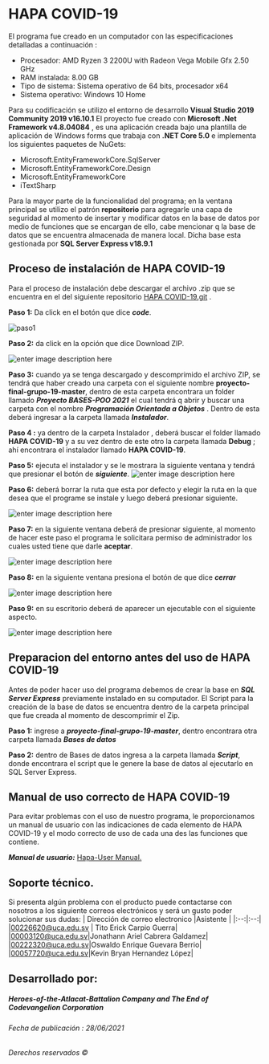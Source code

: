 # HAPA COVID-19
El programa fue creado en un computador con las especificaciones detalladas a continuación :

 - Procesador: AMD Ryzen 3 2200U with Radeon Vega Mobile Gfx     2.50 GHz
 - RAM instalada: 8.00 GB
 - Tipo de sistema: Sistema operativo de 64 bits, procesador x64
 - Sistema operativo: Windows 10 Home
 
 Para su codificación se utilizo el entorno de desarrollo **Visual Studio 2019 Community 2019 v16.10.1**
El proyecto fue creado con **Microsoft .Net Framework v4.8.04084** ,  es una aplicación creada bajo una plantilla de aplicación de Windows forms que trabaja con **.NET Core 5.0** e implementa los siguientes paquetes de NuGets:
 - Microsoft.EntityFrameworkCore.SqlServer
 - Microsoft.EntityFrameworkCore.Design
 - Microsoft.EntityFrameworkCore
 - iTextSharp

Para la mayor parte de la funcionalidad del programa; en la ventana principal se utilizo el patrón **repositorio** para agregarle una capa de seguridad al momento de insertar y modificar datos en la base de datos por medio de funciones que se encargan de ello, cabe mencionar q la base de datos que se encuentra almacenada de manera local.
Dicha base esta gestionada por **SQL Server Express v18.9.1**

## Proceso de instalación de HAPA COVID-19
Para el proceso de instalación debe descargar el archivo .zip que se encuentra en el  del siguiente repositorio [HAPA COVID-19.git](https://github.com/UCASV/proyecto-final-grupo-19) .

**Paso 1:** Da click en el botón que dice ***code***.

![paso1](https://scontent.xx.fbcdn.net/v/t1.15752-0/s417x417/210131431_3014881895505247_614685899604715087_n.png?_nc_cat=103&ccb=1-3&_nc_sid=aee45a&_nc_ohc=c5rAazNG-rcAX_1iaFv&_nc_oc=AQmPXBdNvf-E_BAmkwlVIxMz3k5U2vHH2kXK4BNlXSUpWpIThoPVZVmIAg6MtjAnkvLpOK_nGKIs5OBb6RGwVV3r&_nc_ad=z-m&_nc_cid=0&_nc_ht=scontent.xx&tp=30&oh=2f4460b0bb2421c90cece4d204033fa3&oe=60DE9A37)

**Paso 2:** da click en la opción que dice Download ZIP.

![enter image description here](https://scontent.xx.fbcdn.net/v/t1.15752-0/s417x417/210371989_4266812090008001_4867156878819002203_n.png?_nc_cat=107&ccb=1-3&_nc_sid=aee45a&_nc_ohc=3pvRh0LwKc4AX8V_x9B&_nc_ad=z-m&_nc_cid=0&_nc_ht=scontent.xx&tp=30&oh=f5bfa905a2237186a10271b3c72bf9d1&oe=60DEC896)

**Paso 3:** cuando ya se tenga descargado y descomprimido el archivo ZIP, se tendrá que haber creado una carpeta con el siguiente nombre **proyecto-final-grupo-19-master**, dentro de esta carpeta encontrara un folder llamado  ***Proyecto BASES-POO 2021*** el cual tendrá q abrir y buscar una carpeta con el nombre ***Programación Orientada a Objetos*** . Dentro de esta deberá ingresar a la carpeta llamada ***Instalador***.

 **Paso 4 :** ya dentro de la carpeta Instalador , deberá buscar el folder llamado **HAPA COVID-19** y a su vez dentro de este otro la carpeta llamada **Debug** ; ahí encontrara el instalador llamado **HAPA COVID-19**.
 
**Paso 5:** ejecuta el instalador y se le mostrara la siguiente ventana y tendrá que presionar el botón de ***siguiente***.
![enter image description here](https://scontent.xx.fbcdn.net/v/t1.15752-0/p206x206/209227935_353851842798520_1335925106875631374_n.png?_nc_cat=102&ccb=1-3&_nc_sid=aee45a&_nc_ohc=y81L06eNDZMAX9I5aXd&_nc_ad=z-m&_nc_cid=0&_nc_ht=scontent.xx&tp=30&oh=93a964199bcb1a563a254bd54ff9a3e5&oe=60DF9905)

**Paso 6:** deberá borrar la ruta que esta por defecto y elegir la ruta en la que desea que el programe se instale y luego deberá presionar siguiente.

![enter image description here](https://scontent.fsal5-1.fna.fbcdn.net/v/t1.15752-9/206992986_227343845895825_3333144490051092627_n.png?_nc_cat=109&ccb=1-3&_nc_sid=ae9488&_nc_ohc=nUZrv9oGkjkAX-uG1_k&_nc_ht=scontent.fsal5-1.fna&oh=6375d46c15c4a24b3dc8a1c823663a6d&oe=60DFF557)

**Paso 7:** en la siguiente ventana deberá de presionar siguiente, al momento de hacer este paso el programa le solicitara permiso de administrador los cuales usted tiene que darle **aceptar**.

![enter image description here](https://scontent.xx.fbcdn.net/v/t1.15752-0/p206x206/209358590_631493264492909_6049208556861907360_n.png?_nc_cat=107&ccb=1-3&_nc_sid=aee45a&_nc_ohc=LZ-8jm3HZTsAX9fwoAV&_nc_ad=z-m&_nc_cid=0&_nc_ht=scontent.xx&tp=30&oh=d6b6032adbc1f130fb0940c6b77297aa&oe=60DFF824)

**Paso 8:**  en la siguiente ventana presiona el botón de que dice ***cerrar***

![enter image description here](https://scontent.fsal5-1.fna.fbcdn.net/v/t1.15752-9/206410630_340329547703423_4473362569280520023_n.png?_nc_cat=103&ccb=1-3&_nc_sid=ae9488&_nc_ohc=rmvlwFlblnAAX-iX98j&_nc_ht=scontent.fsal5-1.fna&oh=d37fb1f8e9316252e59e4253c4d4ff8f&oe=60E021BF)

**Paso 9:** en su escritorio deberá de aparecer un ejecutable con el siguiente aspecto.

![enter image description here](https://scontent.fsal1-1.fna.fbcdn.net/v/t1.15752-9/cp0/209439236_168011535245141_5132629908259401755_n.png?_nc_cat=111&ccb=1-3&_nc_sid=ae9488&_nc_ohc=bwqDewnyYroAX87ll0z&_nc_ht=scontent.fsal1-1.fna&tp=30&oh=98177d05d9396680130788fad2470e48&oe=60DED5AD)

## Preparacion del entorno antes del uso de HAPA COVID-19
Antes de poder hacer uso del programa debemos de crear la base en ***SQL  Server Express*** previamente instalado en su computador. 
El Script para la creación de la base de datos se encuentra dentro de la carpeta principal que fue creada al momento de descomprimir el Zip.

**Paso 1:** ingrese a ***proyecto-final-grupo-19-master***, dentro encontrara otra carpeta llamada ***Bases de datos***

**Paso 2:** dentro de Bases de datos ingresa a la carpeta llamada ***Script***, donde encontrara el script que le genere la base de datos al ejecutarlo en SQL Server Express.

## Manual de uso correcto de HAPA COVID-19
Para evitar problemas con el uso de nuestro programa, le proporcionamos un manual de usuario con las indicaciones de cada elemento de HAPA COVID-19 y el modo correcto de uso de cada una des las funciones que contiene.

***Manual de usuario:*** [Hapa-User Manual.](https://drive.google.com/file/d/1vYL-WCpcN6QVyMyTTj3CBAaBLSYWtDFe/view?usp=sharing)


## Soporte técnico.
Si presenta algún problema con el producto puede contactarse con nosotros a los siguiente correos electrónicos y será un gusto poder solucionar sus dudas:
| Dirección de correo electronico |Asistente  |
|:--:|:--:|
|00226620@uca.edu.sv | Tito Erick Carpio Guerra|
|00003120@uca.edu.sv|Jonathann Ariel Cabrera Galdamez|
|00222320@uca.edu.sv|Oswaldo Enrique Guevara Berrio|
|00057720@uca.edu.sv|Kevin Bryan Hernandez López|









## Desarrollado por: 
##### Heroes-of-the-Atlacat-Battalion Company and The End of Codevangelion Corporation
###### Fecha de publicación : 28/06/2021
###### Derechos reservados ©